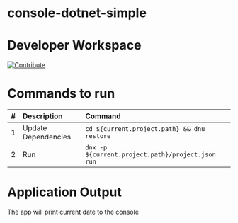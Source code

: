 # console-dotnet-simple

# Developer Workspace

[![Contribute](http://beta.codenvy.com/factory/resources/codenvy-contribute.svg)](http://beta.codenvy.com/f?id=mo97t9pkaijr7q1c)

# Commands to run

| #       | Description           | Command  |
| :------------- |:-------------| :-----|
| 1      | Update Dependencies | `cd ${current.project.path} && dnu restore` |
| 2      | Run      |   `dnx -p ${current.project.path}/project.json run` |

# Application Output

The app will print current date to the console
